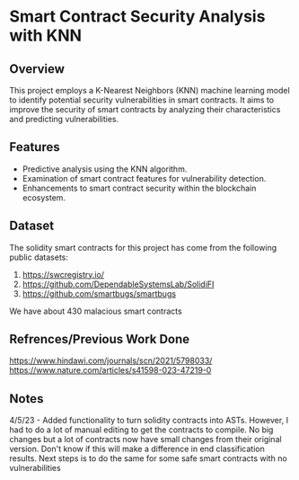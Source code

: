 # Smart Contract Security Analysis with KNN

## Overview

This project employs a K-Nearest Neighbors (KNN) machine learning model to identify potential security vulnerabilities in smart contracts. It aims to improve the security of smart contracts by analyzing their characteristics and predicting vulnerabilities.

## Features

- Predictive analysis using the KNN algorithm.
- Examination of smart contract features for vulnerability detection.
- Enhancements to smart contract security within the blockchain ecosystem.

## Dataset
The solidity smart contracts for this project has come from the following public datasets:
1. https://swcregistry.io/
2. https://github.com/DependableSystemsLab/SolidiFI
3. https://github.com/smartbugs/smartbugs

We have about 430 malacious smart contracts

## Refrences/Previous Work Done
https://www.hindawi.com/journals/scn/2021/5798033/
https://www.nature.com/articles/s41598-023-47219-0

## Notes
4/5/23 - Added functionality to turn solidity contracts into ASTs. However, I had to do a lot of manual editing to get the contracts to compile. No big changes but a lot of contracts now have small changes from their original version. Don't know if this will make a difference in end classification results. Next steps is to do the same for some safe smart contracts with no vulnerabilities


